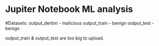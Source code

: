 # Jupiter Notebook ML analysis

#Datasets:
output_derbin - malicious
output_train - benign 
output_test - benign

output_train & output_test are too big to upload.

